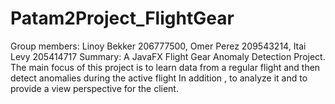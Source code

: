 # Patam2Project_FlightGear
Group members:
Linoy Bekker 206777500, Omer Perez 209543214, Itai Levy 205414717
Summary:
A JavaFX Flight Gear Anomaly Detection Project.
The main focus of this project is to learn data from a regular flight and then detect anomalies during the active flight
In addition , to analyze it and to provide a view perspective for the client.

